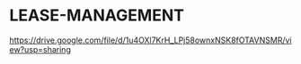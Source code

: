 # LEASE-MANAGEMENT
https://drive.google.com/file/d/1u4OXl7KrH_LPj58ownxNSK8fOTAVNSMR/view?usp=sharing
